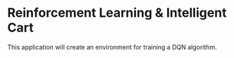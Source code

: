 # Reinforcement Learning & Intelligent Cart

This application will create an environment for training a DQN algorithm.
